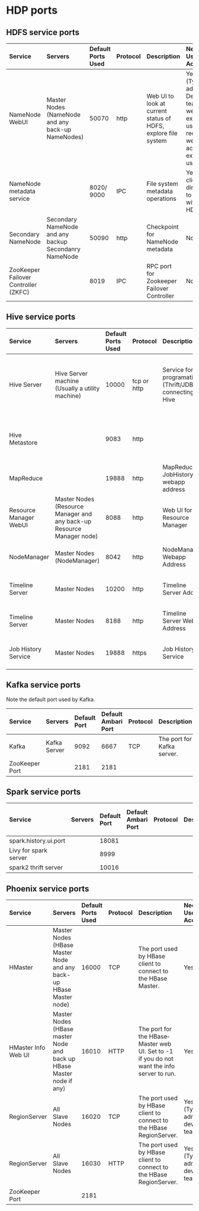 # HDP ports



## HDFS service ports

| Service                              | Servers                                               | Default Ports Used | Protocol | Description                                                  | Need End User Access?                                        | Configuration Parameters                  |
| :----------------------------------- | :---------------------------------------------------- | :----------------- | :------- | :----------------------------------------------------------- | :----------------------------------------------------------- | :---------------------------------------- |
| NameNode WebUI                       | Master Nodes (NameNode and any back-up NameNodes)     | 50070              | http     | Web UI to look at current status of HDFS, explore file system | Yes (Typically admins, Dev/Support teams, as well as extra-cluster users who require webhdfs/hftp access, for example, to use distcp) | dfs.http.address                          |
| NameNode metadata service            |                                                       | 8020/ 9000         | IPC      | File system metadata operations                              | Yes (All clients who directly need to interact with the HDFS) | Embedded in URI specified by fs.defaultFS |
| Secondary NameNode                   | Secondary NameNode and any backup Secondanry NameNode | 50090              | http     | Checkpoint for NameNode metadata                             | No                                                           | dfs.secondary.http.address                |
| ZooKeeper Failover Controller (ZKFC) |                                                       | 8019               | IPC      | RPC port for Zookeeper Failover Controller                   | No                                                           | dfs.ha.zkfc.port                          |

## Hive service ports

| Service                | Servers                                                      | Default Ports Used | Protocol    | Description                                                  | Need End User Access?                                        |
| :--------------------- | :----------------------------------------------------------- | :----------------- | :---------- | :----------------------------------------------------------- | :----------------------------------------------------------- |
| Hive Server            | Hive Server machine (Usually a utility machine)              | 10000              | tcp or http | Service for programatically (Thrift/JDBC) connecting to Hive | Yes(Clients who need to connect to Hive either programatically or through UI SQL tools that use JDBC) |
| Hive Metastore         |                                                              | 9083               | http        |                                                              | Yes (Clients that run Hive, Pig and potentially M/R jobs that use HCatalog) |
| MapReduce              |                                                              | 19888              | http        | MapReduce JobHistory webapp address                          |                                                              |
| Resource Manager WebUI | Master Nodes (Resource Manager and any back-up Resource Manager node) | 8088               | http        | Web UI for Resource Manager                                  | Yes                                                          |
| NodeManager            | Master Nodes (NodeManager)                                   | 8042               | http        | NodeManager Webapp Address                                   | Yes (Typically admins, Dev/Support teams)                    |
| Timeline Server        | Master Nodes                                                 | 10200              | http        | Timeline Server Address                                      | Yes (Typically admins, Dev/Support teams)                    |
| Timeline Server        | Master Nodes                                                 | 8188               | http        | Timeline Server Webapp Address                               | Yes (Typically admins, Dev/Support teams)                    |
| Job History Service    | Master Nodes                                                 | 19888              | https       | Job History Service                                          | Yes (Typically admins, Dev/Support teams)                    |

## Kafka service ports

Note the default port used by Kafka.

| Service        | Servers      | Default Port | Default Ambari Port | Protocol | Description                |
| :------------- | :----------- | :----------- | :------------------ | :------- | :------------------------- |
| Kafka          | Kafka Server | 9092         | 6667                | TCP      | The port for Kafka server. |
| ZooKeeper Port |              | 2181         | 2181                |          |                            |

## Spark service ports

| Service               | Servers | Default Port | Default Ambari Port | Protocol | Description | Need End User Access? | Configuration Parameters |
| :-------------------- | :------ | :----------- | :------------------ | :------- | :---------- | :-------------------- | :----------------------- |
| spark.history.ui.port |         | 18081        |                     |          |             |                       |                          |
| Livy for spark server |         | 8999         |                     |          |             |                       |                          |
| spark2 thrift server  |         | 10016        |                     |          |             |                       |                          |

## Phoenix  service ports

| Service             | Servers                                                      | Default Ports Used | Protocol | Description                                                  | Need End User Access?                     |
| :------------------ | :----------------------------------------------------------- | :----------------- | :------- | :----------------------------------------------------------- | :---------------------------------------- |
| HMaster             | Master Nodes (HBase Master Node and any back-up HBase Master node) | 16000              | TCP      | The port used by HBase client to connect to the HBase Master. | Yes                                       |
| HMaster Info Web UI | Master Nodes (HBase master Node and back up HBase Master node if any) | 16010              | HTTP     | The port for the HBase­Master web UI. Set to -1 if you do not want the info server to run. | Yes                                       |
| RegionServer        | All Slave Nodes                                              | 16020              | TCP      | The port used by HBase client to connect to the HBase RegionServer. | Yes (Typically admins, dev/support teams) |
| RegionServer        | All Slave Nodes                                              | 16030              | HTTP     | The port used by HBase client to connect to the HBase RegionServer. | Yes (Typically admins, dev/support teams) |
| ZooKeeper Port      |                                                              | 2181               |          |                                                              |                                           |